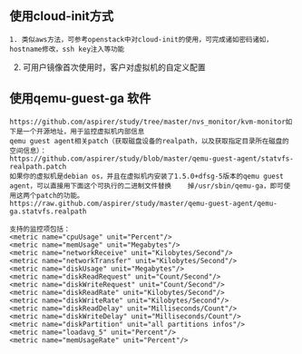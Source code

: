 ## 使用cloud-init方式
	1. 类似aws方法，可参考openstack中对cloud-init的使用，可完成诸如密码诸如，hostname修改，ssh key注入等功能
    
   2. 可用户镜像首次使用时，客户对虚拟机的自定义配置
   
##  使用qemu-guest-ga 软件
	https://github.com/aspirer/study/tree/master/nvs_monitor/kvm-monitor如下是一个开源地址，用于监控虚拟机内部信息 
    qemu guest agent相关patch（获取磁盘设备的realpath，以及获取指定目录所在磁盘的空间信息）：
	https://github.com/aspirer/study/blob/master/qemu-guest-agent/statvfs-realpath.patch	
	如果你的虚拟机是debian os，并且在虚拟机内安装了1.5.0+dfsg-5版本的qemu guest agent，可以直接用下面这个可执行的二进制文件替换	掉/usr/sbin/qemu-ga，即可使用这两个patch的功能。
	https://raw.github.com/aspirer/study/master/qemu-guest-agent/qemu-ga.statvfs.realpath

	支持的监控项包括：
	<metric name="cpuUsage" unit="Percent"/>
	<metric name="memUsage" unit="Megabytes"/>
	<metric name="networkReceive" unit="Kilobytes/Second"/>
	<metric name="networkTransfer" unit="Kilobytes/Second"/>
	<metric name="diskUsage" unit="Megabytes"/>
	<metric name="diskReadRequest" unit="Count/Second"/>
	<metric name="diskWriteRequest" unit="Count/Second"/>
	<metric name="diskReadRate" unit="Kilobytes/Second"/>
	<metric name="diskWriteRate" unit="Kilobytes/Second"/>
	<metric name="diskReadDelay" unit="Milliseconds/Count"/>
	<metric name="diskWriteDelay" unit="Milliseconds/Count"/>
	<metric name="diskPartition" unit="all partitions infos"/>
	<metric name="loadavg_5" unit="Percent"/>
	<metric name="memUsageRate" unit="Percent"/>


